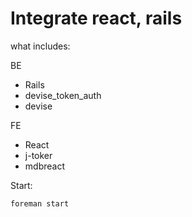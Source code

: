 # Integrate react, rails

what includes:

BE
- Rails
- devise_token_auth
- devise


FE
- React
- j-toker
- mdbreact


Start: 

`foreman start`


